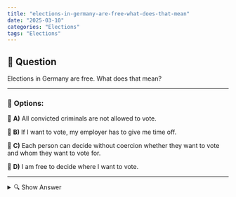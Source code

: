 ```yaml
---
title: "elections-in-germany-are-free-what-does-that-mean"
date: "2025-03-10"
categories: "Elections"
tags: "Elections"
---
```


## 📌 **Question**

Elections in Germany are free. What does that mean?



---

### 📝 **Options:**

🔘 **A)** All convicted criminals are not allowed to vote.

🔘 **B)** If I want to vote, my employer has to give me time off.

🔘 **C)** Each person can decide without coercion whether they want to vote and whom they want to vote for.

🔘 **D)** I am free to decide where I want to vote.

---

<details>
  <summary>🔍 Show Answer</summary>

  <p>
💡  <b>Correct Answer:</b>  c
  </p>
  <p>
    📖<b>Explanation:</b>
    In Germany, free elections refer to the fundamental democratic principle that all citizens entitled to vote have the right to vote without external coercion or restrictions. This means that each person can decide for themselves whether they want to vote, who they want to vote for and where they want to cast their vote. Free elections ensure that the electoral process is fair and independent of pressure from employers, the state or other institutions. There are only restrictions for certain groups, such as convicted criminals.
  </p>
</details>
